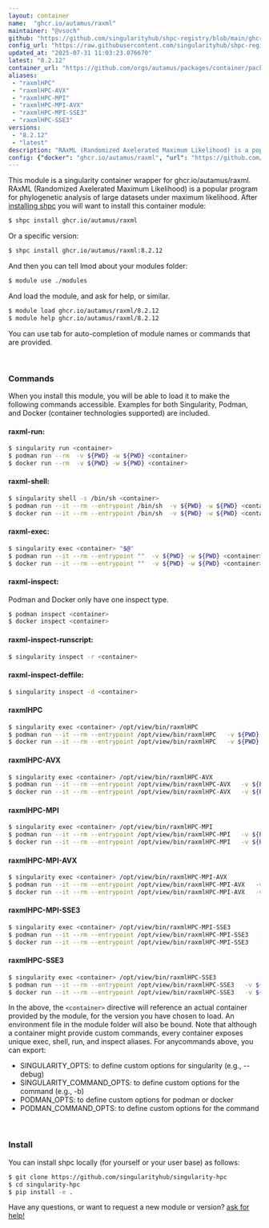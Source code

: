 ```yaml
---
layout: container
name:  "ghcr.io/autamus/raxml"
maintainer: "@vsoch"
github: "https://github.com/singularityhub/shpc-registry/blob/main/ghcr.io/autamus/raxml/container.yaml"
config_url: "https://raw.githubusercontent.com/singularityhub/shpc-registry/main/ghcr.io/autamus/raxml/container.yaml"
updated_at: "2025-07-31 11:03:23.076670"
latest: "8.2.12"
container_url: "https://github.com/orgs/autamus/packages/container/package/raxml"
aliases:
 - "raxmlHPC"
 - "raxmlHPC-AVX"
 - "raxmlHPC-MPI"
 - "raxmlHPC-MPI-AVX"
 - "raxmlHPC-MPI-SSE3"
 - "raxmlHPC-SSE3"
versions:
 - "8.2.12"
 - "latest"
description: "RAxML (Randomized Axelerated Maximum Likelihood) is a popular program for phylogenetic analysis of large datasets under maximum likelihood."
config: {"docker": "ghcr.io/autamus/raxml", "url": "https://github.com/orgs/autamus/packages/container/package/raxml", "maintainer": "@vsoch", "description": "RAxML (Randomized Axelerated Maximum Likelihood) is a popular program for phylogenetic analysis of large datasets under maximum likelihood.", "latest": {"8.2.12": "sha256:19463009b56fbd99c49c5e98aa44481aa6773d1945c1c7c8504bd1ff583ed0ef"}, "tags": {"8.2.12": "sha256:19463009b56fbd99c49c5e98aa44481aa6773d1945c1c7c8504bd1ff583ed0ef", "latest": "sha256:19463009b56fbd99c49c5e98aa44481aa6773d1945c1c7c8504bd1ff583ed0ef"}, "aliases": {"raxmlHPC": "/opt/view/bin/raxmlHPC", "raxmlHPC-AVX": "/opt/view/bin/raxmlHPC-AVX", "raxmlHPC-MPI": "/opt/view/bin/raxmlHPC-MPI", "raxmlHPC-MPI-AVX": "/opt/view/bin/raxmlHPC-MPI-AVX", "raxmlHPC-MPI-SSE3": "/opt/view/bin/raxmlHPC-MPI-SSE3", "raxmlHPC-SSE3": "/opt/view/bin/raxmlHPC-SSE3"}}
---
```


This module is a singularity container wrapper for ghcr.io/autamus/raxml.
RAxML (Randomized Axelerated Maximum Likelihood) is a popular program for phylogenetic analysis of large datasets under maximum likelihood.
After [installing shpc](#install) you will want to install this container module:


```bash
$ shpc install ghcr.io/autamus/raxml
```

Or a specific version:

```bash
$ shpc install ghcr.io/autamus/raxml:8.2.12
```

And then you can tell lmod about your modules folder:

```bash
$ module use ./modules
```

And load the module, and ask for help, or similar.

```bash
$ module load ghcr.io/autamus/raxml/8.2.12
$ module help ghcr.io/autamus/raxml/8.2.12
```

You can use tab for auto-completion of module names or commands that are provided.

<br>

### Commands

When you install this module, you will be able to load it to make the following commands accessible.
Examples for both Singularity, Podman, and Docker (container technologies supported) are included.

#### raxml-run:

```bash
$ singularity run <container>
$ podman run --rm  -v ${PWD} -w ${PWD} <container>
$ docker run --rm  -v ${PWD} -w ${PWD} <container>
```

#### raxml-shell:

```bash
$ singularity shell -s /bin/sh <container>
$ podman run --it --rm --entrypoint /bin/sh  -v ${PWD} -w ${PWD} <container>
$ docker run --it --rm --entrypoint /bin/sh  -v ${PWD} -w ${PWD} <container>
```

#### raxml-exec:

```bash
$ singularity exec <container> "$@"
$ podman run --it --rm --entrypoint ""  -v ${PWD} -w ${PWD} <container> "$@"
$ docker run --it --rm --entrypoint ""  -v ${PWD} -w ${PWD} <container> "$@"
```

#### raxml-inspect:

Podman and Docker only have one inspect type.

```bash
$ podman inspect <container>
$ docker inspect <container>
```

#### raxml-inspect-runscript:

```bash
$ singularity inspect -r <container>
```

#### raxml-inspect-deffile:

```bash
$ singularity inspect -d <container>
```


#### raxmlHPC

```bash
$ singularity exec <container> /opt/view/bin/raxmlHPC
$ podman run --it --rm --entrypoint /opt/view/bin/raxmlHPC   -v ${PWD} -w ${PWD} <container> -c " $@"
$ docker run --it --rm --entrypoint /opt/view/bin/raxmlHPC   -v ${PWD} -w ${PWD} <container> -c " $@"
```


#### raxmlHPC-AVX

```bash
$ singularity exec <container> /opt/view/bin/raxmlHPC-AVX
$ podman run --it --rm --entrypoint /opt/view/bin/raxmlHPC-AVX   -v ${PWD} -w ${PWD} <container> -c " $@"
$ docker run --it --rm --entrypoint /opt/view/bin/raxmlHPC-AVX   -v ${PWD} -w ${PWD} <container> -c " $@"
```


#### raxmlHPC-MPI

```bash
$ singularity exec <container> /opt/view/bin/raxmlHPC-MPI
$ podman run --it --rm --entrypoint /opt/view/bin/raxmlHPC-MPI   -v ${PWD} -w ${PWD} <container> -c " $@"
$ docker run --it --rm --entrypoint /opt/view/bin/raxmlHPC-MPI   -v ${PWD} -w ${PWD} <container> -c " $@"
```


#### raxmlHPC-MPI-AVX

```bash
$ singularity exec <container> /opt/view/bin/raxmlHPC-MPI-AVX
$ podman run --it --rm --entrypoint /opt/view/bin/raxmlHPC-MPI-AVX   -v ${PWD} -w ${PWD} <container> -c " $@"
$ docker run --it --rm --entrypoint /opt/view/bin/raxmlHPC-MPI-AVX   -v ${PWD} -w ${PWD} <container> -c " $@"
```


#### raxmlHPC-MPI-SSE3

```bash
$ singularity exec <container> /opt/view/bin/raxmlHPC-MPI-SSE3
$ podman run --it --rm --entrypoint /opt/view/bin/raxmlHPC-MPI-SSE3   -v ${PWD} -w ${PWD} <container> -c " $@"
$ docker run --it --rm --entrypoint /opt/view/bin/raxmlHPC-MPI-SSE3   -v ${PWD} -w ${PWD} <container> -c " $@"
```


#### raxmlHPC-SSE3

```bash
$ singularity exec <container> /opt/view/bin/raxmlHPC-SSE3
$ podman run --it --rm --entrypoint /opt/view/bin/raxmlHPC-SSE3   -v ${PWD} -w ${PWD} <container> -c " $@"
$ docker run --it --rm --entrypoint /opt/view/bin/raxmlHPC-SSE3   -v ${PWD} -w ${PWD} <container> -c " $@"
```



In the above, the `<container>` directive will reference an actual container provided
by the module, for the version you have chosen to load. An environment file in the
module folder will also be bound. Note that although a container
might provide custom commands, every container exposes unique exec, shell, run, and
inspect aliases. For anycommands above, you can export:

 - SINGULARITY_OPTS: to define custom options for singularity (e.g., --debug)
 - SINGULARITY_COMMAND_OPTS: to define custom options for the command (e.g., -b)
 - PODMAN_OPTS: to define custom options for podman or docker
 - PODMAN_COMMAND_OPTS: to define custom options for the command

<br>

### Install

You can install shpc locally (for yourself or your user base) as follows:

```bash
$ git clone https://github.com/singularityhub/singularity-hpc
$ cd singularity-hpc
$ pip install -e .
```

Have any questions, or want to request a new module or version? [ask for help!](https://github.com/singularityhub/singularity-hpc/issues)